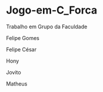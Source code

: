 # Jogo-em-C_Forca
 Trabalho em Grupo da Faculdade
 
 
 
 
 
 
 
 
 Felipe Gomes
 
 
 
 
 Felipe César
 
 
 
 
 Hony
 
 
 
 
 Jovito
 
 
 
 
 
 Matheus
